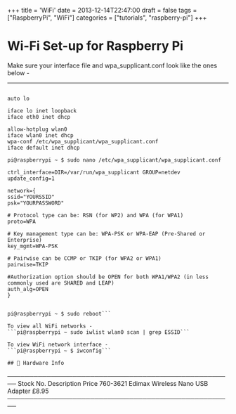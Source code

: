 +++
title = 'WiFi'
date = 2013-12-14T22:47:00
draft = false
tags = ["RaspberryPi", "WiFi"]
categories = ["tutorials", "raspberry-pi"]
+++

# Wi-Fi Set-up for Raspberry Pi

Make sure your interface file and wpa_supplicant.conf look like the ones below -

---
```pi@raspberrypi ~ $ sudo nano /etc/network/interfaces

auto lo

iface lo inet loopback
iface eth0 inet dhcp

allow-hotplug wlan0
iface wlan0 inet dhcp
wpa-conf /etc/wpa_supplicant/wpa_supplicant.conf
iface default inet dhcp

pi@raspberrypi ~ $ sudo nano /etc/wpa_supplicant/wpa_supplicant.conf

ctrl_interface=DIR=/var/run/wpa_supplicant GROUP=netdev
update_config=1

network={
ssid="YOURSSID"
psk="YOURPASSWORD"

# Protocol type can be: RSN (for WP2) and WPA (for WPA1)
proto=WPA

# Key management type can be: WPA-PSK or WPA-EAP (Pre-Shared or Enterprise)
key_mgmt=WPA-PSK

# Pairwise can be CCMP or TKIP (for WPA2 or WPA1)
pairwise=TKIP

#Authorization option should be OPEN for both WPA1/WPA2 (in less commonly used are SHARED and LEAP)
auth_alg=OPEN
}


pi@raspberrypi ~ $ sudo reboot```

To view all WiFi networks -
```pi@raspberrypi ~ sudo iwlist wlan0 scan | grep ESSID```

To view WiFi network interface -
```pi@raspberrypi ~ $ iwconfig```

## 💾 Hardware Info

```
────────────────────────────────────────────────────
Stock No. Description Price
760-3621 Edimax Wireless Nano USB Adapter £8.95
────────────────────────────────────────────────────
```

